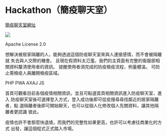 # Hackathon（簡疫聊天室）

[簡疫聊天室網址](https://health.airhot.tw/)

![](https://i.imgur.com/pFMPp8X.png)


Apache License 2.0

想解決被居家隔離的人，能夠透過這個防疫聊天室來與人連接感情，而不會被隔離就
失去與人交際的機會。
且現在假資料太氾濫，我們的主頁面有完整的衛服部相關資料釐清使用者的資訊。
提醒使用者須完成的防疫檢疫流程，例量體溫。
可防止需檢疫人員離開檢疫區域。

PHP PWA AXAJ JS

首頁可觀看目前各個疫情相關資訊，並且可點選首頁相關資訊進入防疫聊天室，進入
防疫聊天室後可選擇登入方式，登入成功後即可從疫搜尋尋找鄰近的居家隔離者，點
選隔離者後即可開始聊天，也可以從個人化修改個人先關資料，讓其他隔離者更認識
彼此。

疫情也許不會那麼快退燒，而我們的完整性如果更高，也許可以考慮往商業化的方式
出發，讓這個程式正式踏入市場。
